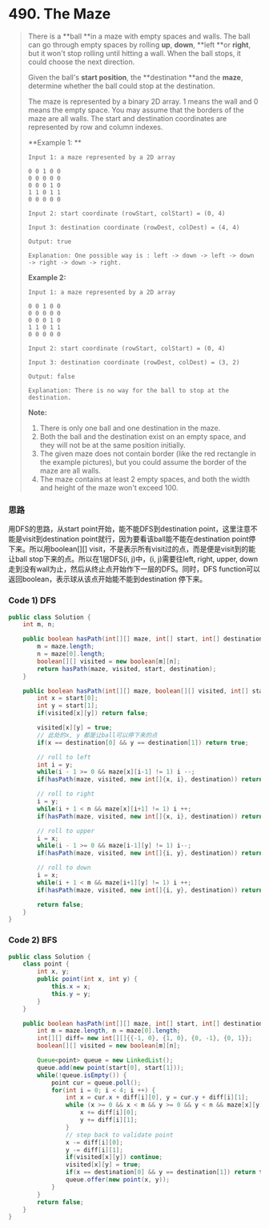 # 490. The Maze

> There is a **ball **in a maze with empty spaces and walls. The ball can go through empty spaces by rolling **up**, **down**, **left **or **right**, but it won't stop rolling until hitting a wall. When the ball stops, it could choose the next direction.
>
> Given the ball's **start position**, the **destination **and the **maze**, determine whether the ball could stop at the destination.
>
> The maze is represented by a binary 2D array. 1 means the wall and 0 means the empty space. You may assume that the borders of the maze are all walls. The start and destination coordinates are represented by row and column indexes.
>
> **Example 1: **
>
> ```
> Input 1: a maze represented by a 2D array
>
> 0 0 1 0 0
> 0 0 0 0 0
> 0 0 0 1 0
> 1 1 0 1 1
> 0 0 0 0 0
>
> Input 2: start coordinate (rowStart, colStart) = (0, 4)
>
> Input 3: destination coordinate (rowDest, colDest) = (4, 4)
>
> Output: true
>
> Explanation: One possible way is : left -> down -> left -> down -> right -> down -> right.
> ```
>
> **Example 2:**
>
> ```
> Input 1: a maze represented by a 2D array
>
> 0 0 1 0 0
> 0 0 0 0 0
> 0 0 0 1 0
> 1 1 0 1 1
> 0 0 0 0 0
>
> Input 2: start coordinate (rowStart, colStart) = (0, 4)
>
> Input 3: destination coordinate (rowDest, colDest) = (3, 2)
>
> Output: false
>
> Explanation: There is no way for the ball to stop at the destination.
> ```
>
> **Note:**
>
> 1. There is only one ball and one destination in the maze.
> 2. Both the ball and the destination exist on an empty space, and they will not be at the same position initially.
> 3. The given maze does not contain border \(like the red rectangle in the example pictures\), but you could assume the border of the maze are all walls.
> 4. The maze contains at least 2 empty spaces, and both the width and height of the maze won't exceed 100.

### 思路

用DFS的思路，从start point开始，能不能DFS到destination point，这里注意不能是visit到destination point就行，因为要看该ball能不能在destination point停下来。所以用boolean\[\]\[\] visit，不是表示所有visit过的点，而是便是visit到的能让ball stop下来的点。所以在1层DFS\(i, j\)中，\(i, j\)需要往left, right, upper, down走到没有wall为止，然后从终止点开始作下一层的DFS。同时，DFS function可以返回boolean，表示球从该点开始能不能到destination 停下来。

### Code 1\) DFS

```java
public class Solution {
    int m, n;

    public boolean hasPath(int[][] maze, int[] start, int[] destination) {
        m = maze.length;
        n = maze[0].length;
        boolean[][] visited = new boolean[m][n];
        return hasPath(maze, visited, start, destination);
    }

    public boolean hasPath(int[][] maze, boolean[][] visited, int[] start, int[] destination) {
        int x = start[0];
        int y = start[1];
        if(visited[x][y]) return false;

        visited[x][y] = true;
        // 此处的x, y 都是让ball可以停下来的点
        if(x == destination[0] && y == destination[1]) return true;

        // roll to left
        int i = y;
        while(i - 1 >= 0 && maze[x][i-1] != 1) i --;
        if(hasPath(maze, visited, new int[]{x, i}, destination)) return true;

        // roll to right
        i = y;
        while(i + 1 < n && maze[x][i+1] != 1) i ++;
        if(hasPath(maze, visited, new int[]{x, i}, destination)) return true;

        // roll to upper
        i = x;
        while(i - 1 >= 0 && maze[i-1][y] != 1) i--;
        if(hasPath(maze, visited, new int[]{i, y}, destination)) return true;

        // roll to down
        i = x;
        while(i + 1 < m && maze[i+1][y] != 1) i ++;
        if(hasPath(maze, visited, new int[]{i, y}, destination)) return true;

        return false;
    }
}
```

### Code 2\) BFS

```java
public class Solution {
    class point {
        int x, y;
        public point(int x, int y) {
            this.x = x;
            this.y = y;
        }
    }

    public boolean hasPath(int[][] maze, int[] start, int[] destination) {
        int m = maze.length, n = maze[0].length;
        int[][] diff= new int[][]{{-1, 0}, {1, 0}, {0, -1}, {0, 1}};
        boolean[][] visited = new boolean[m][n];

        Queue<point> queue = new LinkedList();
        queue.add(new point(start[0], start[1]));
        while(!queue.isEmpty()) {
            point cur = queue.poll();
            for(int i = 0; i < 4; i ++) {
                int x = cur.x + diff[i][0], y = cur.y + diff[i][1];
                while (x >= 0 && x < m && y >= 0 && y < n && maze[x][y] == 0) {
                    x += diff[i][0];
                    y += diff[i][1];
                }
                // step back to validate point
                x -= diff[i][0];
                y -= diff[i][1];
                if(visited[x][y]) continue;
                visited[x][y] = true;
                if(x == destination[0] && y == destination[1]) return true;
                queue.offer(new point(x, y));
            }
        }
        return false;
    }
}
```



